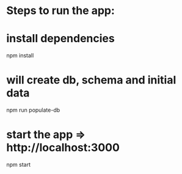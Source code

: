 # Steps to run the app:

# install dependencies
npm install

# will create db, schema and initial data
npm run populate-db

# start the app => http://localhost:3000
npm start